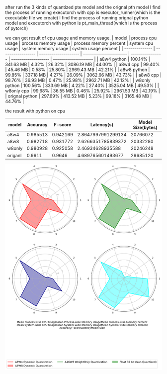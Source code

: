 after run the 3 kinds of quantized pte model and the orignal pth model
I find the process of running executorch with cpp is executor_runner(which is the executable file we create)
I find the process of running orignal python model and executorch with python  is pt_main_thread(which is the process of pytorch)


we can get result of cpu usage and memory usage.
| model          | process cpu usage | process memory usage | process memory percent | system cpu usage | system memory usage | system usage percent |
| -------------- | ----------------- | -------------------- | ---------------------- | ---------------- | ------------------- | -------------------- |
| a8w4 python    | 100.14%           | 341.63 MB            | 4.32%                  | 26.32%           | 3086.19 MB          | 44.00%               |
| a8w4  cpp      | 99.40%            | 45.46 MB             | 0.58%                  | 25.80%           | 2969.43 MB          | 42.21%               |
| a8w8 python    | 99.85%            | 337.18 MB            | 4.27%                  | 26.09%           | 3062.66 MB          | 43.73%               |
| a8w8 cpp       | 98.76%            | 36.93 MB             | 0.47%                  | 25.98%           | 2962.71 MB          | 42.12%               |
| w8only python  | 100.56%           | 333.69 MB            | 4.22%                  | 27.40%           | 3525.04 MB          | 49.53%               |
| w8only cpp     | 99.68%            | 36.55 MB             | 0.46%                  | 25.92%           | 2961.53 MB          | 42.19%               |
| orignal python | 297.69%           | 413.52 MB            | 5.23%                  | 99.18%           | 3165.48 MB          | 44.76%               |

the result with python on cpu

| model   | Accuracy | F-score  | Latency(s)         | Model Size(bytes) |
| ------- | -------- | -------- | ------------------ | ----------------- |
| a8w4    | 0.985513 | 0.942169 | 2.8647997991299134 | 20766072          |
| a8w8    | 0.982718 | 0.931772 | 2.6266351785839372 | 20332280          |
| w8only  | 0.980928 | 0.925058 | 2.46934628935588   | 20246248          |
| origanl | 0.9911   | 0.9646   | 4.689765601493677  | 29685120          |

![the radar chart](./Radar%20chart.png)


